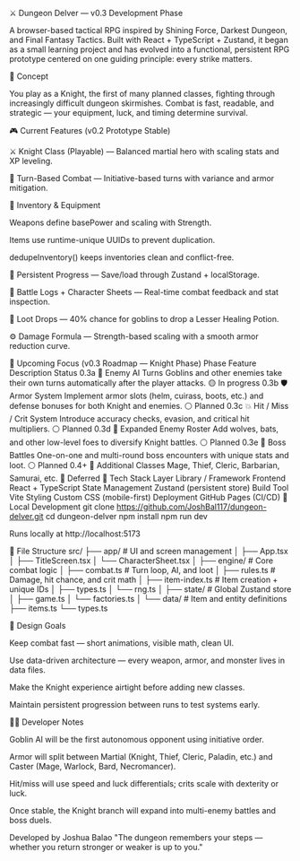 ⚔️ Dungeon Delver — v0.3 Development Phase

A browser-based tactical RPG inspired by Shining Force, Darkest Dungeon, and Final Fantasy Tactics.
Built with React + TypeScript + Zustand, it began as a small learning project and has evolved into a functional, persistent RPG prototype centered on one guiding principle: every strike matters.

🧠 Concept

You play as a Knight, the first of many planned classes, fighting through increasingly difficult dungeon skirmishes.
Combat is fast, readable, and strategic — your equipment, luck, and timing determine survival.

🎮 Current Features (v0.2 Prototype Stable)

⚔️ Knight Class (Playable) — Balanced martial hero with scaling stats and XP leveling.

🧮 Turn-Based Combat — Initiative-based turns with variance and armor mitigation.

🎒 Inventory & Equipment

Weapons define basePower and scaling with Strength.

Items use runtime-unique UUIDs to prevent duplication.

dedupeInventory() keeps inventories clean and conflict-free.

💾 Persistent Progress — Save/load through Zustand + localStorage.

🧾 Battle Logs + Character Sheets — Real-time combat feedback and stat inspection.

🎁 Loot Drops — 40% chance for goblins to drop a Lesser Healing Potion.

⚙️ Damage Formula — Strength-based scaling with a smooth armor reduction curve.

🧩 Upcoming Focus (v0.3 Roadmap — Knight Phase)
Phase	Feature	Description	Status
0.3a	🎯 Enemy AI Turns	Goblins and other enemies take their own turns automatically after the player attacks.	🟡 In progress
0.3b	🛡 Armor System	Implement armor slots (helm, cuirass, boots, etc.) and defense bonuses for both Knight and enemies.	⚪ Planned
0.3c	💥 Hit / Miss / Crit System	Introduce accuracy checks, evasion, and critical hit multipliers.	⚪ Planned
0.3d	🧟 Expanded Enemy Roster	Add wolves, bats, and other low-level foes to diversify Knight battles.	⚪ Planned
0.3e	👑 Boss Battles	One-on-one and multi-round boss encounters with unique stats and loot.	⚪ Planned
0.4+	🧙 Additional Classes	Mage, Thief, Cleric, Barbarian, Samurai, etc.	🔴 Deferred
🧰 Tech Stack
Layer	Library / Framework
Frontend	React + TypeScript
State Management	Zustand (persistent store)
Build Tool	Vite
Styling	Custom CSS (mobile-first)
Deployment	GitHub Pages (CI/CD)
🧪 Local Development
git clone https://github.com/JoshBal117/dungeon-delver.git
cd dungeon-delver
npm install
npm run dev


Runs locally at http://localhost:5173

🧱 File Structure
src/
├── app/               # UI and screen management
│   ├── App.tsx
│   ├── TitleScreen.tsx
│   └── CharacterSheet.tsx
│
├── engine/            # Core combat logic
│   ├── combat.ts      # Turn loop, AI, and loot
│   ├── rules.ts       # Damage, hit chance, and crit math
│   ├── item-index.ts  # Item creation + unique IDs
│   ├── types.ts
│   └── rng.ts
│
├── state/             # Global Zustand store
│   ├── game.ts
│   └── factories.ts
│
└── data/              # Item and entity definitions
    ├── items.ts
    └── types.ts

🧱 Design Goals

Keep combat fast — short animations, visible math, clean UI.

Use data-driven architecture — every weapon, armor, and monster lives in data files.

Make the Knight experience airtight before adding new classes.

Maintain persistent progression between runs to test systems early.

🧑‍💻 Developer Notes

Goblin AI will be the first autonomous opponent using initiative order.

Armor will split between Martial (Knight, Thief, Cleric, Paladin, etc.) and Caster (Mage, Warlock, Bard, Necromancer).

Hit/miss will use speed and luck differentials; crits scale with dexterity or luck.

Once stable, the Knight branch will expand into multi-enemy battles and boss duels.

Developed by Joshua Balao
"The dungeon remembers your steps — whether you return stronger or weaker is up to you."